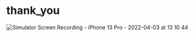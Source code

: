 # thank_you

![Simulator Screen Recording - iPhone 13 Pro - 2022-04-03 at 13 10 44](https://user-images.githubusercontent.com/47206155/161418671-c21b3943-9a95-478e-9bda-8bdf20334ed6.gif)
